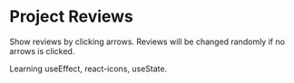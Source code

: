 # Project Reviews

Show reviews by clicking arrows. 
Reviews will be changed randomly if no arrows is clicked. 

Learning useEffect, react-icons, useState. 